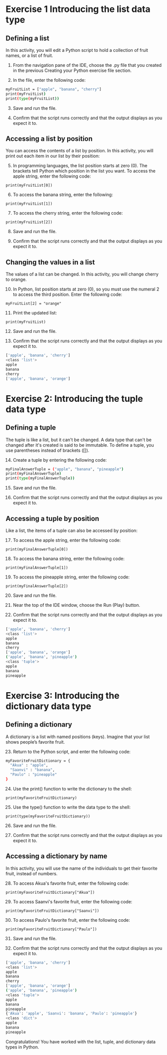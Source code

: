 # Exercise 1 Introducing the list data type

## Defining a list

In this activity, you will edit a Python script to hold a collection of fruit names, or a list of fruit.

1. From the navigation pane of the IDE, choose the .py file that you created in the previous Creating your Python exercise file section.

2. In the file, enter the following code:

```bash
myFruitList = ["apple", "banana", "cherry"]
print(myFruitList)
print(type(myFruitList))
```

3. Save and run the file.

4. Confirm that the script runs correctly and that the output displays as you expect it to.

## Accessing a list by position

You can access the contents of a list by position. In this activity, you will print out each item in our list by their position:

5. In programming languages, the list position starts at zero (0). The brackets tell Python which position in the list you want. To access the apple string, enter the following code:

`print(myFruitList[0])`

6. To access the banana string, enter the following:

`print(myFruitList[1])`

7. To access the cherry string, enter the following code:

`print(myFruitList[2])`

8. Save and run the file.

9. Confirm that the script runs correctly and that the output displays as you expect it to.

## Changing the values in a list

The values of a list can be changed. In this activity, you will change cherry to orange.

10. In Python, list position starts at zero (0), so you must use the numeral 2 to access the third position. Enter the following code:

`myFruitList[2] = "orange"`

11. Print the updated list:

`print(myFruitList)`

12. Save and run the file.

13. Confirm that the script runs correctly and that the output displays as you expect it to.

```bash
['apple', 'banana', 'cherry']                                
<class 'list'>                                               
apple                                                        
banana                                                       
cherry                                                       
['apple', 'banana', 'orange'] 
```

# Exercise 2: Introducing the tuple data type

## Defining a tuple

The tuple is like a list, but it can't be changed. A data type that can't be changed after it's created is said to be immutable. To define a tuple, you use parentheses instead of brackets ([]).

14. Create a tuple by entering the following code:

```bash
myFinalAnswerTuple = ("apple", "banana", "pineapple")
print(myFinalAnswerTuple)
print(type(myFinalAnswerTuple))
```

15. Save and run the file.

16. Confirm that the script runs correctly and that the output displays as you expect it to.

## Accessing a tuple by position

Like a list, the items of a tuple can also be accessed by position:

17. To access the apple string, enter the following code:

`print(myFinalAnswerTuple[0])`

18. To access the banana string, enter the following code:

`print(myFinalAnswerTuple[1])`

19. To access the pineapple string, enter the following code:

`print(myFinalAnswerTuple[2])`

20. Save and run the file.

21. Near the top of the IDE window, choose the Run (Play) button.

22. Confirm that the script runs correctly and that the output displays as you expect it to.

```bash
['apple', 'banana', 'cherry']                                
<class 'list'>                                               
apple                                                        
banana                                                       
cherry                                                       
['apple', 'banana', 'orange']                                
('apple', 'banana', 'pineapple')                             
<class 'tuple'>                                              
apple                                                        
banana                                                       
pineapple
```

# Exercise 3: Introducing the dictionary data type

## Defining a dictionary

A dictionary is a list with named positions (keys). Imagine that your list shows people’s favorite fruit.

23. Return to the Python script, and enter the following code:

```bash
myFavoriteFruitDictionary = {
  "Akua" : "apple",
  "Saanvi" : "banana",
  "Paulo" : "pineapple"
}
```

24. Use the print() function to write the dictionary to the shell:

`print(myFavoriteFruitDictionary)`

25. Use the type() function to write the data type to the shell:

`print(type(myFavoriteFruitDictionary))`

26. Save and run the file.

27. Confirm that the script runs correctly and that the output displays as you expect it to.

## Accessing a dictionary by name

In this activity, you will use the name of the individuals to get their favorite fruit, instead of numbers.

28. To access Akua's favorite fruit, enter the following code:

`print(myFavoriteFruitDictionary["Akua"])`

29. To access Saanvi's favorite fruit, enter the following code:

`print(myFavoriteFruitDictionary["Saanvi"])`

30. To access Paulo's favorite fruit, enter the following code:

`print(myFavoriteFruitDictionary["Paulo"])`

31. Save and run the file.

32. Confirm that the script runs correctly and that the output displays as you expect it to.

```bash
['apple', 'banana', 'cherry']                                
<class 'list'>                                               
apple                                                        
banana                                                       
cherry                                                       
['apple', 'banana', 'orange']                                
('apple', 'banana', 'pineapple')                             
<class 'tuple'>                                              
apple                                                        
banana                                                       
pineapple                                                    
{'Akua': 'apple', 'Saanvi': 'banana', 'Paulo': 'pineapple'}     
<class 'dict'>                                               
apple                                                        
banana                                                       
pineapple    
```

Congratulations! You have worked with the list, tuple, and dictionary data types in Python.

